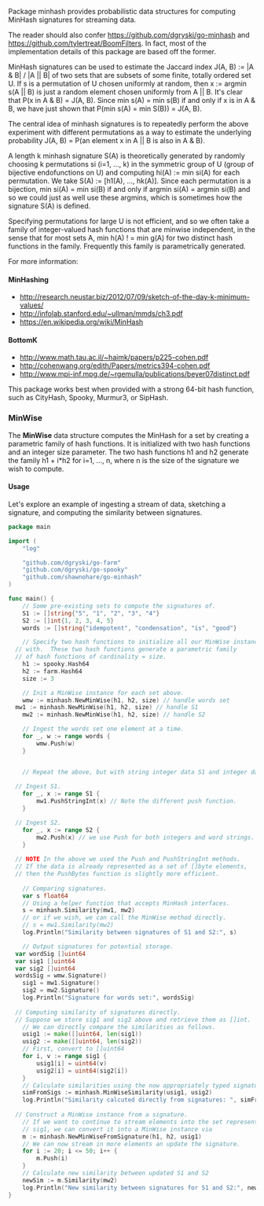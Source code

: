 Package minhash provides probabilistic data structures for computing
MinHash signatures for streaming data.

The reader should also confer https://github.com/dgryski/go-minhash and
https://github.com/tylertreat/BoomFilters.  In fact, most of the
implementation details of this package are based off the former.

MinHash signatures can be used to estimate the Jaccard index
J(A, B) := |A & B| / |A || B| of two sets that are subsets
of some finite, totally ordered set U.  If s is a permutation
of U chosen uniformly at random, then x := argmin s(A || B) is
just a random element chosen uniformly from A || B.  It's
clear that P(x in A & B) = J(A, B).  Since min s(A) = min s(B)
if and only if x is in A & B, we have just shown that
P(min s(A) = min S(B)) = J(A, B).

The central idea of minhash signatures is to repeatedly perform
the above experiment with different permutations as a way to estimate
the underlying probability
J(A, B) = P(an element x in A || B is also  in A & B).

A length k minhash signature S(A) is theoretically generated by randomly
choosing k permutations si (i=1, ..., k) in the symmetric group of U
(group of bijective endofunctions on U) and computing  hi(A) := min si(A)
for each permutation.  We take S(A) := [h1(A), ..., hk(A)].
Since each permutation is a bijection, min si(A) = min si(B) if and
only if argmin si(A) = argmin si(B) and so we could just as
well use these argmins, which is sometimes how the signature S(A) is
defined.

Specifying permutations for large U is not efficient, and so we often
take a family of integer-valued hash functions that are minwise
independent, in the sense that for most sets A,
min h(A) ! = min g(A) for two distinct hash functions in the family.
Frequently this family is parametrically  generated.

For more information:

####  MinHashing
-  http://research.neustar.biz/2012/07/09/sketch-of-the-day-k-minimum-values/
-  http://infolab.stanford.edu/~ullman/mmds/ch3.pdf
-  https://en.wikipedia.org/wiki/MinHash

#### BottomK
-  http://www.math.tau.ac.il/~haimk/papers/p225-cohen.pdf
-  http://cohenwang.org/edith/Papers/metrics394-cohen.pdf
- http://www.mpi-inf.mpg.de/~rgemulla/publications/beyer07distinct.pdf

This package works best when provided with a strong 64-bit hash function,
such as CityHash, Spooky, Murmur3, or SipHash.


### MinWise

The **MinWise** data structure computes the MinHash for a set by
creating a parametric family of hash functions.  It is initialized
with two hash functions and an integer size parameter.  The two hash
functions h1 and h2 generate the family h1 + i\*h2 for i=1, ..., n,
where n is the size of the signature we wish to compute.

#### Usage

Let's explore an example of ingesting a stream of data, sketching a signature,
and computing the similarity between signatures.

```go
package main

import (
	"log"

	"github.com/dgryski/go-farm"
	"github.com/dgryski/go-spooky"
	"github.com/shawnohare/go-minhash"
)

func main() {
	// Some pre-existing sets to compute the signatures of.
	S1 := []string{"5", "1", "2", "3", "4"}
	S2 := []int{1, 2, 3, 4, 5}
	words := []string{"idempotent", "condensation", "is", "good"}

	// Specify two hash functions to initialize all our MinWise instances
  // with.  These two hash functions generate a parametric family
  // of hash functions of cardinality = size.
	h1 := spooky.Hash64
	h2 := farm.Hash64
	size := 3

	// Init a MinWise instance for each set above.
	wmw := minhash.NewMinWise(h1, h2, size) // handle words set
  mw1 := minhash.NewMinWise(h1, h2, size) // handle S1
	mw2 := minhash.NewMinWise(h1, h2, size) // handle S2

	// Ingest the words set one element at a time.
	for _, w := range words {
		wmw.Push(w)
	}


	// Repeat the above, but with string integer data S1 and integer data S2.
	
  // Ingest S1.
	for _, x := range S1 {
		mw1.PushStringInt(x) // Note the different push function.
	}

  // Ingest S2.
	for _, x := range S2 {
		mw2.Push(x) // we use Push for both integers and word strings.
	}
  
  // NOTE In the above we used the Push and PushStringInt methods.
  // If the data is already represented as a set of []byte elements,
  // then the PushBytes function is slightly more efficient.
  
	// Comparing signatures.
	var s float64
	// Using a helper function that accepts MinHash interfaces.
	s = minhash.Similarity(mw1, mw2)
	// or if we wish, we can call the MinWise method directly.
	// s = mw1.Similarity(mw2)
	log.Println("Similarity between signatures of S1 and S2:", s)

	// Output signatures for potential storage. 
  var wordSig []uint64 
  var sig1 []uint64 
  var sig2 []uint64 
  wordsSig = wmw.Signature()
	sig1 = mw1.Signature()
	sig2 = mw2.Signature()
	log.Println("Signature for words set:", wordsSig)
  
  // Computing similarity of signatures directly.
  // Suppose we store sig1 and sig2 above and retrieve them as []int.
	// We can directly compare the similarities as follows.
	usig1 := make([]uint64, len(sig1))
	usig2 := make([]uint64, len(sig2))
	// First, convert to []uint64
	for i, v := range sig1 {
		usig1[i] = uint64(v)
		usig2[i] = uint64(sig2[i])
	}
	// Calculate similarities using the now appropriately typed signatures.
	simFromSigs := minhash.MinWiseSimilarity(usig1, usig2)
	log.Println("Similarity calcuted directly from signatures: ", simFromSigs)
  
  // Construct a MinWise instance from a signature.
	// If we want to continue to stream elements into the set represented by
	// sig1, we can convert it into a MinWise instance via
	m := minhash.NewMinWiseFromSignature(h1, h2, usig1)
	// We can now stream in more elements an update the signature.
	for i := 20; i <= 50; i++ {
		m.Push(i)
	}
	// Calculate new similarity between updated S1 and S2
	newSim := m.Similarity(mw2)
	log.Println("New similarity between signatures for S1 and S2:", newSim)
}
```
